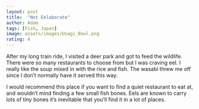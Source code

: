 ```yaml
---
layout: post
title:  "Not Eelaborate"
author: Adam
tags: [Fish, Japan]
image: assets/images/Unagi_Bowl.png
rating: 4
---
```


After my long train ride, I visited a deer park and got to feed the wildlife. There were so many restaurants to choose from but I was craving eel. I really like the soup mixed in with the rice and fish. The wasabi threw me off since I don’t normally have it served this way.

I would recommend this place if you want to find a quiet restaurant to eat at, and wouldn’t mind finding a few small fish bones. Eels are known to carry lots of tiny bones it’s inevitable that you’ll find it in a lot of places.
